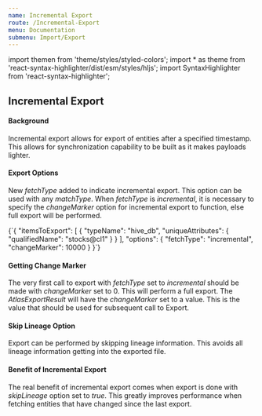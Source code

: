 ```yaml
---
name: Incremental Export
route: /Incremental-Export
menu: Documentation
submenu: Import/Export
---
```


import  themen  from 'theme/styles/styled-colors';
import  * as theme  from 'react-syntax-highlighter/dist/esm/styles/hljs';
import SyntaxHighlighter from 'react-syntax-highlighter';

## Incremental Export

#### Background
Incremental export allows for export of entities after a specified timestamp. This allows for synchronization capability to be built as it makes payloads lighter.

#### Export Options
New _fetchType_ added to indicate incremental export. This option can be used with any _matchType_. When _fetchType_ is _incremental_, it is necessary to specify the _changeMarker_ option for incremental export to function, else full export will be performed.

<SyntaxHighlighter wrapLines={true} language="json" style={theme.dark}>
{`{
 "itemsToExport": [
 { "typeName": "hive_db", "uniqueAttributes": { "qualifiedName": "stocks@cl1" } }
 ],
"options": {
 "fetchType": "incremental",
 "changeMarker": 10000
 }
}`}
</SyntaxHighlighter>

#### Getting Change Marker

The very first call to export with _fetchType_ set to _incremental_ should be made with _changeMarker_ set to 0. This will perform a full export. The _AtlasExportResult_ will have the _changeMarker_ set to a value. This is the value that should be used for subsequent call to Export.

#### Skip Lineage Option

Export can be performed by skipping lineage information. This avoids all lineage information getting into the exported file.

#### Benefit of Incremental Export

The real benefit of incremental export comes when export is done with _skipLineage_ option set to _true_. This greatly improves performance when fetching entities that have changed since the last export.


